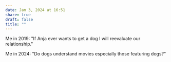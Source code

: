 ```yaml
---
date: Jan 3, 2024 at 16:51
share: true
draft: false
title: ""
---
```


Me in 2019: "If Anja ever wants to get a dog I will reevaluate our relationship."

Me in 2024: "Do dogs understand movies especially those featuring dogs?"
